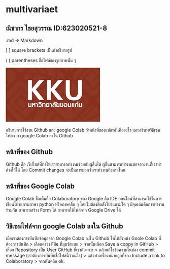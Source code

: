 # multivariaet

## ณิชากร ไชยสุวรรณ ID:623020521-8

.md => Markdown 

[ ] square brackets เป็นคำอธิบายรูป

( ) parentheses ชื่อไฟล์ของรูปภาพนั้น ๆ

![kku logo](มหาวิทยาลัยขอนแก่น.jfif)

อธิบายการใช้งาน Github และ google Colab ว่าหน้าที่ของแต่ละอันคืออะไร และอธิบายวิธีเซพไฟล์จาก google Colab ลงใน Github

## หน้าที่ของ Github

Github คือ เว็ปไซต์ที่ทำให้เราสามารถทำงานร่วมกับผู้อื่นได้ ผู้อื่นสามารถทำงานต่อจากงานที่เราทำค้างไว้ได้ โดย Commit changes จะเป็นการบอกว่าเราทำงานถึงตรงไหน

## หน้าที่ของ Google Colab

Google Colab ชื่อเต็มคือ Colaboratory ของ Google คือ IDE ออนไลน์ที่สามารถใช้ในการเขียนโปรแกรมภาษา python หรือภาษาอื่น ๆ โดยไม่ต้องติดตั้งโปรแกรมใด ๆ มีจุดเด่นคือการทำงานร่วมกัน สามารถสร้าง Form ได้ สามารถใช้ไฟล์จาก Google Drive ได้ 

## วิธีเซพไฟล์จาก google Colab ลงใน Github

เมื่อเราต้องการบันทึกข้อมูลจาก Google Colab ลงใน Github ให้ไปยังหน้า Goole Colab ที่ต้องการบันทึก > เลือกคำว่า File ที่มุมซ้ายบน > จากนั้นเลือก Save a coppy in GitHub > เลือก Repository เป็น User GitHub ที่เราต้องการ > แล้วแก้ไขข้อความในช่อง commit message (เราต้องการบันทึกชื่อไฟล์นี้ว่าอะไร) > แล้วทำเครื่องหมายถูกที่ช่อง Include a link to Colaboratory > จากนั้นคลิก ok.



